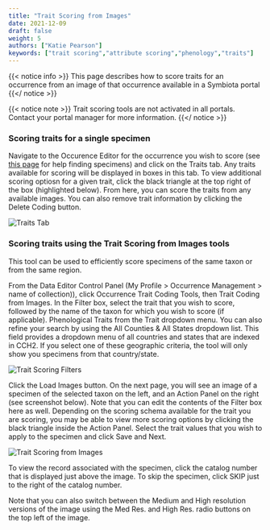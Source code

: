 ```yaml
---
title: "Trait Scoring from Images"
date: 2021-12-09
draft: false
weight: 5
authors: ["Katie Pearson"]
keywords: ["trait scoring","attribute scoring","phenology","traits"]
---
```


{{< notice info >}}
  This page describes how to score traits for an occurrence from an image of that occurrence available in a Symbiota portal
{{</ notice >}}

{{< notice note >}}
  Trait scoring tools are not activated in all portals. Contact your portal manager for more information.
{{</ notice >}}

### Scoring traits for a single specimen

Navigate to the Occurence Editor for the occurrence you wish to score (see [this page](https://biokic.github.io/symbiota-docs/editor/edit/) for help finding specimens) and click on the Traits tab. Any traits available for scoring will be displayed in boxes in this tab. To view additional scoring optiosn for a given trait, click the black triangle at the top right of the box (highlighted below). From here, you can score the traits from any available images. You can also remove trait information by clicking the Delete Coding button.

![Traits Tab](/symbiota-docs/images/traitstab.PNG)

### Scoring traits using the Trait Scoring from Images tools

This tool can be used to efficiently score specimens of the same taxon or from the same region.

From the Data Editor Control Panel (My Profile > Occurrence Management > name of collection)), click Occurrence Trait Coding Tools, then Trait Coding from Images.
In the Filter box, select the trait that you wish to score, followed by the name of the taxon for which you wish to score (if applicable). Phenological Traits from the Trait dropdown menu. You can also refine your search by using the All Counties & All States dropdown list. This field provides a dropdown menu of all countries and states that are indexed in CCH2. If you select one of these geographic criteria, the tool will only show you specimens from that country/state.

![Trait Scoring Filters](/symbiota-docs/images/traitscorefilter.PNG)

Click the Load Images button. On the next page, you will see an image of a specimen of the selected taxon on the left, and an Action Panel on the right (see screenshot below). Note that you can edit the contents of the Filter box here as well. Depending on the scoring schema available for the trait you are scoring, you may be able to view more scoring options by clicking the black triangle inside the Action Panel. Select the trait values that you wish to apply to the specimen and click Save and Next.

![Trait Scoring from Images](/symbiota-docs/images/traitscorefromimage.PNG)

To view the record associated with the specimen, click the catalog number that is displayed just above the image. To skip the specimen, click SKIP just to the right of the catalog number.

Note that you can also switch between the Medium and High resolution versions of the image using the Med Res. and High Res. radio buttons on the top left of the image.